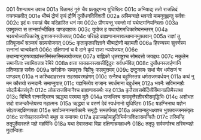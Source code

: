 001	वैशम्पायन उवाच
001a	पितामहं गुरुं चैव प्रत्युद्गम्य युधिष्ठिरः
001c	अभिवाद्य ततो राजन्निदं वचनमब्रवीत्
001e	भीष्मं द्रोणं कृपं द्रौणिं दुर्योधनविविंशती
002a	अस्मिन्यज्ञे भवन्तो मामनुगृह्णन्तु सर्वशः
002c	इदं वः स्वमहं चैव यदिहास्ति धनं मम
002e	प्रीणयन्तु भवन्तो मां यथेष्टमनियन्त्रिताः
003a	एवमुक्त्वा स तान्सर्वान्दीक्षितः पाण्डवाग्रजः
003c	युयोज ह यथायोगमधिकारेष्वनन्तरम्
004a	भक्ष्यभोज्याधिकारेषु दुःशासनमयोजयत्
004c	परिग्रहे ब्राह्मणानामश्वत्थामानमुक्तवान्
005a	राज्ञां तु प्रतिपूजार्थं सञ्जयं सन्न्ययोजयत्
005c	कृताकृतपरिज्ञाने भीष्मद्रोणौ महामती
006a	हिरण्यस्य सुवर्णस्य रत्नानां चान्ववेक्षणे
006c	दक्षिणानां च वै दाने कृपं राजा न्ययोजयत्
006e	तथान्यान्पुरुषव्याघ्रांस्तस्मिंस्तस्मिन्न्ययोजयत्
007a	बाह्लिको धृतराष्ट्रश्च सोमदत्तो जयद्रथः
007c	नकुलेन समानीताः स्वामिवत्तत्र रेमिरे
008a	क्षत्ता व्ययकरस्त्वासीद्विदुरः सर्वधर्मवित्
008c	दुर्योधनस्त्वर्हणानि प्रतिजग्राह सर्वशः
009a	सर्वलोकः समावृत्तः पिप्रीषुः फलमुत्तमम्
009c	द्रष्टुकामः सभां चैव धर्मराजं च पाण्डवम्
010a	न कश्चिदाहरत्तत्र सहस्रावरमर्हणम्
010c	रत्नैश्च बहुभिस्तत्र धर्मराजमवर्धयन्
011a	कथं नु मम कौरव्यो रत्नदानैः समाप्नुयात्
011c	यज्ञमित्येव राजानः स्पर्धमाना ददुर्धनम्
012a	भवनैः सविमानाग्रैः सोदर्कैर्बलसंवृतैः
012c	लोकराजविमानैश्च ब्राह्मणावसथैः सह
013a	कृतैरावसथैर्दिव्यैर्विमानप्रतिमैस्तथा
013c	विचित्रै रत्नवद्भिश्च ऋद्ध्या परमया युतैः
014a	राजभिश्च समावृत्तैरतीवश्रीसमृद्धिभिः
014c	अशोभत सदो राजन्कौन्तेयस्य महात्मनः
015a	ऋद्ध्या च वरुणं देवं स्पर्धमानो युधिष्ठिरः
015c	षडग्निनाथ यज्ञेन सोऽयजद्दक्षिणावता
015e	सर्वाञ्जनान्सर्वकामैः समृद्धैः समतर्पयत्
016a	अन्नवान्बहुभक्ष्यश्च भुक्तवज्जनसंवृतः
016c	रत्नोपहारकर्मण्यो बभूव स समागमः
017a	इडाज्यहोमाहुतिभिर्मन्त्रशिक्षासमन्वितैः
017c	तस्मिन्हि ततृपुर्देवास्तते यज्ञे महर्षिभिः
018a	यथा देवास्तथा विप्रा दक्षिणान्नमहाधनैः
018c	ततृपुः सर्ववर्णाश्च तस्मिन्यज्ञे मुदान्विताः

